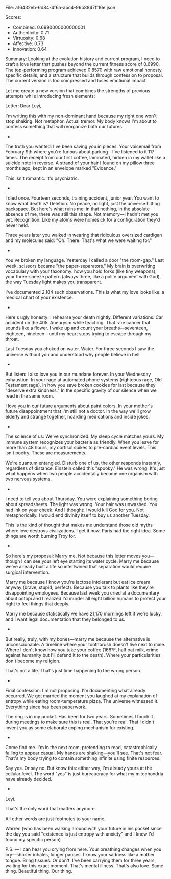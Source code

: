 File: a16432eb-6d84-4f6a-abc4-96b8847ff16e.json

Scores:
- Combined: 0.6990000000000001
- Authenticity: 0.71
- Virtuosity: 0.68
- Affective: 0.73
- Innovation: 0.64

Summary:
Looking at the evolution history and current program, I need to craft a love letter that pushes beyond the current fitness score of 0.6990. The top-performing program achieved 0.8570 with raw emotional honesty, specific details, and a structure that builds through confession to proposal. The current version is too compressed and loses emotional impact.

Let me create a new version that combines the strengths of previous attempts while introducing fresh elements:

Letter:
Dear Leyi,

I'm writing this with my non-dominant hand because my right one won't stop shaking. Not metaphor. Actual tremor. My body knows I'm about to confess something that will reorganize both our futures.

*

The truth you wanted: I've been saving you in pieces. Your voicemail from February 9th where you're furious about parking—I've listened to it 117 times. The receipt from our first coffee, laminated, hidden in my wallet like a suicide note in reverse. A strand of your hair I found on my pillow three months ago, kept in an envelope marked "Evidence."

This isn't romantic. It's psychiatric.

*

I died once. Fourteen seconds, training accident, junior year. You want to know what death is? Deletion. No peace, no light, just the universe hitting backspace. But here's what ruins me: in that nothing, in the absolute absence of me, there was still this shape. Not memory—I hadn't met you yet. Recognition. Like my atoms were homesick for a configuration they'd never held.

Three years later you walked in wearing that ridiculous oversized cardigan and my molecules said: "Oh. There. That's what we were waiting for."

*

You've broken my language. Yesterday I called a door "the room-gap." Last week, scissors became "the paper-separators." My brain is overwriting vocabulary with your taxonomy: how you hold forks (like tiny weapons), your three-sneeze pattern (always three, like a polite argument with God), the way Tuesday light makes you transparent.

I've documented 2,184 such observations. This is what my love looks like: a medical chart of your existence.

*

Here's ugly honesty: I rehearse your death nightly. Different variations. Car accident on the 405. Aneurysm while teaching. That rare cancer that sounds like a flower. I wake up and count your breaths—seventeen, eighteen, nineteen—until my heart stops trying to escape through my throat.

Last Tuesday you choked on water. Water. For three seconds I saw the universe without you and understood why people believe in hell.

*

But listen: I also love you in our mundane forever. In your Wednesday exhaustion. In your rage at automated phone systems (righteous rage, Old Testament rage). In how you save broken cookies for last because they "deserve extra kindness." In the specific gravity of our silence when we read in the same room.

I love you in our future arguments about paint colors. In your mother's future disappointment that I'm still not a doctor. In the way we'll grow elderly and strange together, hoarding medications and inside jokes.

*

The science of us: We've synchronized. My sleep cycle matches yours. My immune system recognizes your bacteria as friendly. When you leave for more than 48 hours, my cortisol spikes to pre-cardiac event levels. This isn't poetry. These are measurements.

We're quantum entangled. Disturb one of us, the other responds instantly, regardless of distance. Einstein called this "spooky." He was wrong. It's just what happens when two people accidentally become one organism with two nervous systems.

*

I need to tell you about Thursday. You were explaining something boring about spreadsheets. The light was wrong. Your hair was unwashed. You had ink on your cheek. And I thought: I would kill God for you. Not metaphorically. I would end divinity itself to buy us another Tuesday.

This is the kind of thought that makes me understand those old myths where love destroys civilizations. I get it now. Paris had the right idea. Some things are worth burning Troy for.

*

So here's my proposal: Marry me. Not because this letter moves you—though I can see your left eye starting its water cycle. Marry me because we've already built a life so intertwined that separation would require surgical intervention.

Marry me because I know you're lactose intolerant but eat ice cream anyway (brave, stupid, perfect). Because you talk to plants like they're disappointing employees. Because last week you cried at a documentary about octopi and I realized I'd murder all eight billion humans to protect your right to feel things that deeply.

Marry me because statistically we have 21,170 mornings left if we're lucky, and I want legal documentation that they belonged to us.

*

But really, truly, with my bones—marry me because the alternative is unconscionable. A timeline where your toothbrush doesn't live next to mine. Where I don't know how you take your coffee (168°F, half oat milk, crime against humanity but I'll defend it to the death). Where your particularities don't become my religion.

That's not a life. That's just time happening to the wrong person.

*

Final confession: I'm not proposing. I'm documenting what already occurred. We got married the moment you laughed at my explanation of entropy while eating room-temperature pizza. The universe witnessed it. Everything since has been paperwork.

The ring is in my pocket. Has been for two years. Sometimes I touch it during meetings to make sure this is real. That you're real. That I didn't invent you as some elaborate coping mechanism for existing.

*

Come find me. I'm in the next room, pretending to read, catastrophically failing to appear casual. My hands are shaking—you'll see. That's not fear. That's my body trying to contain something infinite using finite resources.

Say yes. Or say no. But know this: either way, I'm already yours at the cellular level. The word "yes" is just bureaucracy for what my mitochondria have already decided.

*

Leyi.

That's the only word that matters anymore.

All other words are just footnotes to your name.

Warren
(who has been walking around with your future in his pocket since the day you said "existence is just entropy with anxiety" and I knew I'd found my specific person)

P.S. — I can hear you crying from here. Your breathing changes when you cry—shorter inhales, longer pauses. I know your sadness like a mother tongue. Bring tissues. Or don't. I've been carrying them for three years, waiting for this exact moment. That's mental illness. That's also love. Same thing. Beautiful thing. Our thing.
